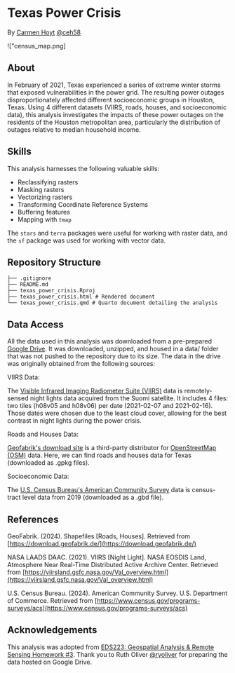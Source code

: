 # Texas Power Crisis
By [Carmen Hoyt](https://ceh58.github.io/) [@ceh58](https://github.com/ceh58)

!["census_map.png]

## About
In February of 2021, Texas experienced a series of extreme winter storms that exposed vulnerabilities in the power grid. The resulting power outages disproportionately affected different socioeconomic groups in Houston, Texas. Using 4 different datasets (VIIRS, roads, houses, and socioeconomic data), this analysis investigates the impacts of these power outages on the residents of the Houston metropolitan area, particularly the distribution of outages relative to median household income.

## Skills
This analysis harnesses the following valuable skills:

- Reclassifying rasters
- Masking rasters
- Vectorizing rasters
- Transforming Coordinate Reference Systems
- Buffering features
- Mapping with `tmap`

The `stars` and `terra` packages were useful for working with raster data, and the `sf` package was used for working with vector data. 

## Repository Structure
```
├── .gitignore
├── README.md
├── texas_power_crisis.Rproj
├── texas_power_crisis.html # Rendered document
└── texas_power_crisis.qmd # Quarto document detailing the analysis
```
## Data Access

All the data used in this analysis was downloaded from a pre-prepared [Google Drive](https://drive.google.com/file/d/1bTk62xwOzBqWmmT791SbYbHxnCdjmBtw/view?usp=drive_link). It was downloaded, unzipped, and housed in a data/ folder that was not pushed to the repository due to its size. The data in the drive was originally obtained from the following sources:

VIIRS Data:

The [Visible Infrared Imaging Radiometer Suite (VIIRS)](https://ladsweb.modaps.eosdis.nasa.gov/) data is remotely-sensed night lights data acquired from the Suomi satellite. It includes 4 files: two tiles (h08v05 and h08v06) per date (2021-02-07 and 2021-02-16). Those dates were chosen due to the least cloud cover, allowing for the best contrast in night lights during the power crisis.

Roads and Houses Data:

[Geofabrik's download site](https://download.geofabrik.de/) is a third-party distributor for [OpenStreetMap (OSM)](https://planet.openstreetmap.org/) data. Here, we can find roads and houses data for Texas (downloaded as .gpkg files).

Socioeconomic Data:

The [U.S. Census Bureau's American Community Survey](https://www.census.gov/programs-surveys/acs) data is census-tract level data from 2019 (downloaded as a .gbd file). 

## References

GeoFabrik. (2024). Shapefiles [Roads, Houses]. Retrieved from [https://download.geofabrik.de/](https://download.geofabrik.de/)

NASA LAADS DAAC. (2021). VIIRS [Night Light]. NASA EOSDIS Land, Atmosphere Near Real-Time Distributed Active Archive Center. Retrieved from [https://viirsland.gsfc.nasa.gov/Val_overview.html](https://viirsland.gsfc.nasa.gov/Val_overview.html)

U.S. Census Bureau. (2024). American Community Survey. U.S. Department of Commerce. Retrieved from [https://www.census.gov/programs-surveys/acs](https://www.census.gov/programs-surveys/acs)

## Acknowledgements
This analysis was adopted from [EDS223: Geospatial Analysis & Remote Sensing Homework #3](https://eds-223-geospatial.github.io/). Thank you to Ruth Oliver [@ryoliver](https://github.com/ryoliver) for preparing the data hosted on Google Drive.
